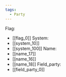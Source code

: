 ```yaml
---
tags:
  - Party
---
```

Flag:
- [[flag_0]]
System:
- [[system_10]]
- [[system_100]]
Name:
- [[name_17]]
- [[name_16]]
- [[name_18]]
Field_party:
- [[field_party_0]]
